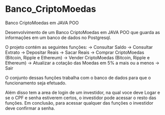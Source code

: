 # Banco_CriptoMoedas
Banco CriptoMoedas em JAVA POO

Desenvolvimento de um Banco CriptoMoedas em JAVA POO que guarda as informações em um banco de dados no Postgresql.

O projeto contém as seguintes funções:
-> Consultar Saldo
-> Consultar Extrato
-> Depositar Reais
-> Sacar Reais
-> Comprar CriptoMoedas (Bitcoin, Ripple e Ethereum)
-> Vender CriptoMoedas (Bitcoin, Ripple e Ethereum)
-> Atualizar a cotação das Moedas em 5% a mais ou a menos
-> Sair

O conjunto dessas funções trabalha com o banco de dados para que o funcionamento seja efetuado.

Além disso tem a area de login de um investidor, na qual voce deve Logar e se o CPF e senha estiverem certos, o investidor pode acessar o resto das funções.
Em conclusão, para acessar qualquer das funções o investidor deve confirmar a senha.
